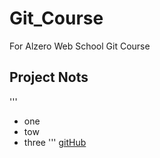 # Git_Course
For Alzero Web School Git Course

## Project Nots
'''
- one
- tow
- three
'''
[gitHub](https://github.com/)

